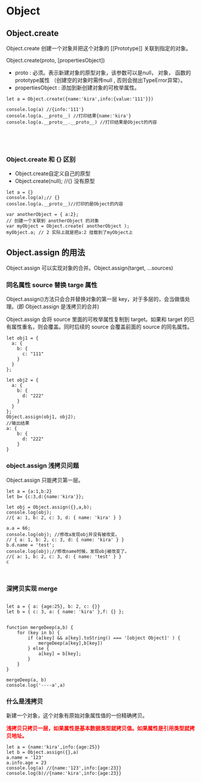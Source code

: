 # Object


## Object.create


Object.create 创建一个对象并把这个对象的 [[Prototype]] 关联到指定的对象。

Object.create(proto, [propertiesObject])

- proto : 必须。表示新建对象的原型对象，该参数可以是null， 对象， 函数的prototype属性 （创建空的对象时需传null , 否则会抛出TypeError异常）。
- propertiesObject :  添加到新创建对象的可枚举属性。

```angular2html
let a = Object.create({name:'kira',info:{value:'111'}})

console.log(a) //{info:'111'}
console.log(a.__proto__) //打印结果{name:'kira'}
console.log(a.__proto__.__proto__) //打印结果是Object的内容





```
### Object.create 和 {} 区别

- Object.create自定义自己的原型
- Object.create(null); //{} 没有原型

```angular2html
let a = {}
console.log(a);// {}
consloe.log(a.__proto__)//打印的是Object的内容 
```

```$xslt
var anotherObject = { a:2};
// 创建一个关联到 anotherObject 的对象
var myObject = Object.create( anotherObject );
myObject.a; // 2 实际上就是把a:2 挂载到了myObject上
```


## Object.assign 的用法

Object.assign 可以实现对象的合并。Object.assign(target, ...sources)

### 同名属性 source 替换 targe 属性

Object.assign()方法只会合并替换对象的第一层 key，对于多层的，会当做值处理。(即 Object.assign 是浅拷贝的合并)

Object.assign 会将 source 里面的可枚举属性复制到 target。如果和 target 的已有属性重名，则会覆盖。同时后续的 source 会覆盖前面的 source 的同名属性。

```
let obj1 = {
  a: {
    b: {
      c: "111"
    }
  }
};

let obj2 = {
  a: {
    b: {
      d: "222"
    }
  }
};
Object.assign(obj1, obj2);
//输出结果
a: {
    b: {
      d: "222"
    }
}
```

### object.assign 浅拷贝问题

Object.assign 只能拷贝第一层。

```
let a = {a:1,b:2}
let b= {c:3,d:{name:'kira'}};

let obj = Object.assign({},a,b);
console.log(obj);
//{ a: 1, b: 2, c: 3, d: { name: 'kira' } }

a.a = 66;
console.log(obj); //修改a发现obj并没有被改变。
// { a: 1, b: 2, c: 3, d: { name: 'kira' } }
b.d.name = 'test';
console.log(obj);//修改name时候，发现obj被改变了。
//{ a: 1, b: 2, c: 3, d: { name: 'test' } }
c



```

### 深拷贝实现 merge

```

let a = { a: {age:25}, b: 2, c: {}}
let b = { c: 3, a: { name: 'kira' },f: {} };


function mergeDeep(a,b) {
    for (key in b) {
        if (a[key] && a[key].toString() === '[object Object]' ) {
            mergeDeep(a[key],b[key])
        } else {
            a[key] = b[key];
        }
    }
}

mergeDeep(a, b)
console.log('----a',a)

```

### 什么是浅拷贝

新建一个对象，这个对象有原始对象属性值的一份精确拷贝。

**<font color="red">浅拷贝只拷贝一层，如果属性是基本数据类型就拷贝值。如果属性是引用类型就拷贝地址。</font>**


```angular2html
let a = {name:'kira',info:{age:25}}
let b = Object.assign({},a)
a.name = '123'
a.info.age = 23
console.log(a) //{name:'123',info:{age:23}}
console.log(b)//{name:'kira',info:{age:23}}

```





